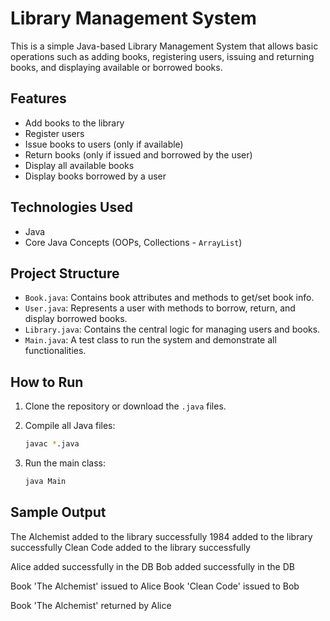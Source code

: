 # Library Management System

This is a simple Java-based Library Management System that allows basic operations such as adding books, registering users, issuing and returning books, and displaying available or borrowed books.

##  Features

- Add books to the library
- Register users
- Issue books to users (only if available)
- Return books (only if issued and borrowed by the user)
- Display all available books
- Display books borrowed by a user

##  Technologies Used

- Java
- Core Java Concepts (OOPs, Collections - `ArrayList`)

##  Project Structure

- `Book.java`: Contains book attributes and methods to get/set book info.
- `User.java`: Represents a user with methods to borrow, return, and display borrowed books.
- `Library.java`: Contains the central logic for managing users and books.
- `Main.java`: A test class to run the system and demonstrate all functionalities.

##  How to Run

1. Clone the repository or download the `.java` files.
2. Compile all Java files:

    ```bash
    javac *.java
    ```

3. Run the main class:

    ```bash
    java Main
    ```

##  Sample Output

The Alchemist added to the library successfully
1984 added to the library successfully
Clean Code added to the library successfully

Alice added successfully in the DB
Bob added successfully in the DB

Book 'The Alchemist' issued to Alice
Book 'Clean Code' issued to Bob

Book 'The Alchemist' returned by Alice
